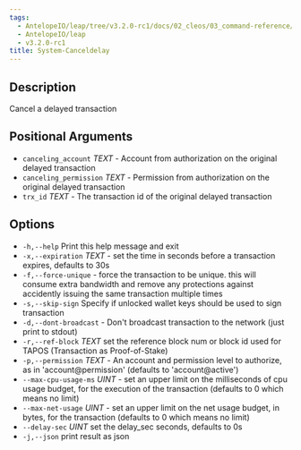 ```yaml
---
tags:
  - AntelopeIO/leap/tree/v3.2.0-rc1/docs/02_cleos/03_command-reference/system/system-canceldelay.md
  - AntelopeIO/leap
  - v3.2.0-rc1
title: System-Canceldelay
---
```

## Description

Cancel a delayed transaction

## Positional Arguments
- `canceling_account` _TEXT_ - Account  from authorization on the original delayed transaction
- `canceling_permission` _TEXT_ - Permission from authorization on the original delayed transaction
- `trx_id` _TEXT_ - The transaction id of the original delayed transaction
## Options
- `-h,--help` Print this help message and exit
- `-x,--expiration` _TEXT_ - set the time in seconds before a transaction expires, defaults to 30s
- `-f,--force-unique` - force the transaction to be unique. this will consume extra bandwidth and remove any protections against accidently issuing the same transaction multiple times
- `-s,--skip-sign` Specify if unlocked wallet keys should be used to sign transaction
- `-d,--dont-broadcast` - Don't broadcast transaction to the network (just print to stdout)
- `-r,--ref-block` _TEXT_         set the reference block num or block id used for TAPOS (Transaction as Proof-of-Stake)
- `-p,--permission`  _TEXT_ - An account and permission level to authorize, as in 'account@permission' (defaults to 'account@active')
- `--max-cpu-usage-ms` _UINT_ - set an upper limit on the milliseconds of cpu usage budget, for the execution of the transaction (defaults to 0 which means no limit)
- `--max-net-usage` _UINT_ - set an upper limit on the net usage budget, in bytes, for the transaction (defaults to 0 which means no limit)
- `--delay-sec` _UINT_            set the delay_sec seconds, defaults to 0s
- `-j,--json` print result as json
